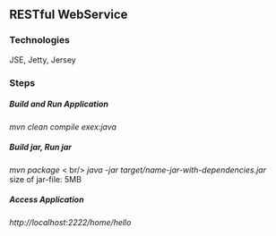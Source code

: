 ## RESTful WebService

### Technologies
JSE, Jetty, Jersey


### Steps
##### Build and Run Application
*mvn clean compile exex:java*


##### Build jar, Run jar
*mvn package* < br/>
*java -jar target/name-jar-with-dependencies.jar* <br/>
size of jar-file: 5MB


##### Access Application
*http://localhost:2222/home/hello*




